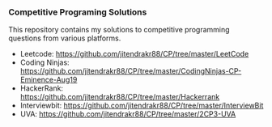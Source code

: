### Competitive Programing Solutions
This repository contains my solutions to competitive programming questions from various platforms.

* Leetcode: https://github.com/jitendrakr88/CP/tree/master/LeetCode
* Coding Ninjas: https://github.com/jitendrakr88/CP/tree/master/CodingNinjas-CP-Eminence-Aug19
* HackerRank: https://github.com/jitendrakr88/CP/tree/master/Hackerrank
* Interviewbit: https://github.com/jitendrakr88/CP/tree/master/InterviewBit
* UVA: https://github.com/jitendrakr88/CP/tree/master/2CP3-UVA
